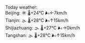 Today weather:  
Beijing: ☀️ 🌡️+24°C 🌬️←7km/h  
Tianjin: 🌫  🌡️+28°C 🌬️↑15km/h  
Shijiazhuang: 🌫  🌡️+27°C 🌬️→0km/h  
Tangshan: 🌫  🌡️+28°C 🌬️↑15km/h  
